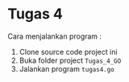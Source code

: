 # Tugas 4

Cara menjalankan program :

1. Clone source code project ini
2. Buka folder project `Tugas_4_GO`
3. Jalankan program `tugas4.go`
